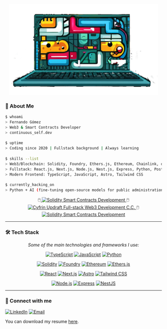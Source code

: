 <p align="center">
<img src="./laptop.png" alt="Laptop with colourful content in the screen" width="480px" />
</p>


### 👾 About Me

```bash
$ whoami
> Fernando Gómez
> Web3 & Smart Contracts Developer
> continuous_self.dev

$ uptime
> Coding since 2020 | Fullstack background | Always learning

$ skills --list
> Web3/Blockchain: Solidity, Foundry, Ethers.js, Ethereum, Chainlink, dApp dev, smart contract security
> Fullstack: React.js, Next.js, Node.js, Nest.js, Express, Python, PostgreSQL, MongoDB, Firebase
> Modern Frontend: TypeScript, JavaScript, Astro, Tailwind CSS

$ currently_hacking_on
> Python + AI (fine-tuning open-source models for public administration use cases)
```



<p align="center">
  🖱️<a href="https://profiles.cyfrin.io/u/ferech/achievements/solidity" target="_blank">
    <img src="https://img.shields.io/badge/-Solidity%20Smart%20Contracts%20Development-000000?style=for-the-badge&logo=solidity&logoColor=green"
    alt="Solidity Smart Contracts Development"/>
  </a>
  🖱️<a href="https://profiles.cyfrin.io/u/ferech/achievements/full-stack-web3-development-crash-course" target="_blank">
    <img src="https://img.shields.io/badge/-Fullstack%20Web3%20Development-000000?style=for-the-badge&logo=ethereum&logoColor=white"
    alt="Cyfrin Updraft Full-stack Web3 Development C.C."/>
  </a>
 🖱️ <a href="https://profiles.cyfrin.io/u/ferech/achievements/foundry" target="_blank">
    <img src="https://img.shields.io/badge/-Foundry%20Fundamentals-000000?style=for-the-badge&logo=ethereum&logoColor=white"
    alt="Solidity Smart Contracts Development"/>
  </a>
</p>


---
### 🛠️ Tech Stack

<p align="center"><em>Some of the main technologies and frameworks I use:</em></p>

<p align="center">
  <a href="https://www.typescriptlang.org/" target="_blank"><img src="https://img.shields.io/badge/-TypeScript-3178C6?style=flat&logo=typescript&logoColor=white" alt="TypeScript"/></a>
  <a href="https://developer.mozilla.org/en-US/docs/Web/JavaScript" target="_blank"><img src="https://img.shields.io/badge/-JavaScript-F7DF1E?style=flat&logo=javascript&logoColor=black" alt="JavaScript"/></a>
  <a href="https://www.python.org/" target="_blank"><img src="https://img.shields.io/badge/-Python-3776AB?style=flat&logo=python&logoColor=white" alt="Python"/></a>
</p>
<p align="center">
  <a href="https://soliditylang.org/" target="_blank"><img src="https://img.shields.io/badge/-Solidity-000000?style=flat&logo=solidity&logoColor=white" alt="Solidity"/></a>
  <a href="https://book.getfoundry.sh/" target="_blank"><img src="https://img.shields.io/badge/-Foundry-000000?style=flat&logo=ethereum&logoColor=white" alt="Foundry"/></a>
  <a href="https://ethereum.org/" target="_blank"><img src="https://img.shields.io/badge/-Ethereum-3C3C3D?style=flat&logo=ethereum&logoColor=white" alt="Ethereum"/></a>
  <a href="https://docs.ethers.org/" target="_blank"><img src="https://img.shields.io/badge/-Ethers.js-2535A0?style=flat&logo=ethereum&logoColor=white" alt="Ethers.js"/></a>
</p>
<p align="center">
  <a href="https://react.dev/" target="_blank"><img src="https://img.shields.io/badge/-React-61DAFB?style=flat&logo=react&logoColor=black" alt="React"/></a>
  <a href="https://nextjs.org/" target="_blank"><img src="https://img.shields.io/badge/-Next.js-000000?style=flat&logo=next.js&logoColor=white" alt="Next.js"/></a>
  <a href="https://astro.build/" target="_blank"><img src="https://img.shields.io/badge/-Astro-FF5D01?style=flat&logo=astro&logoColor=white" alt="Astro"/></a>
  <a href="https://tailwindcss.com/" target="_blank"><img src="https://img.shields.io/badge/-Tailwind_CSS-06B6D4?style=flat&logo=tailwind-css&logoColor=white" alt="Tailwind CSS"/></a>
</p>
<p align="center">
  <a href="https://nodejs.org/" target="_blank"><img src="https://img.shields.io/badge/-Node.js-339933?style=flat&logo=node.js&logoColor=white" alt="Node.js"/></a>
  <a href="https://expressjs.com/" target="_blank"><img src="https://img.shields.io/badge/-Express-000000?style=flat&logo=express&logoColor=white" alt="Express"/></a>
  <a href="https://nestjs.com/" target="_blank"><img src="https://img.shields.io/badge/-NestJS-E0234E?style=flat&logo=nestjs&logoColor=white" alt="NestJS"/></a>
</p>

---

### 🤝 Connect with me

[![LinkedIn](https://img.shields.io/badge/LinkedIn-ferenoch-blue?style=flat&logo=linkedin)](https://linkedin.com/in/ferenoch)
[![Email](https://img.shields.io/badge/Email-ferenoch.dev@gmail.com-red?style=flat&logo=gmail)](mailto:ferenoch.dev@gmail.com)

You can download my resume [here](./cv-fernando-gomez-dev-eng.pdf).
